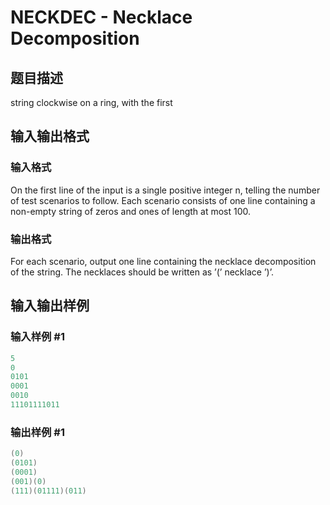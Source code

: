 # NECKDEC - Necklace Decomposition

## 题目描述

string clockwise on a ring, with the first

## 输入输出格式

### 输入格式

On the first line of the input is a single positive integer n, telling the number of test scenarios to follow. Each scenario consists of one line containing a non-empty string of zeros and ones of length at most 100.

### 输出格式

For each scenario, output one line containing the necklace decomposition of the string. The necklaces should be written as ’(’ necklace ’)’.

## 输入输出样例

### 输入样例 #1

```cpp
5
0
0101
0001
0010
11101111011
```


### 输出样例 #1

```cpp
(0)
(0101)
(0001)
(001)(0)
(111)(01111)(011)
```


